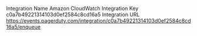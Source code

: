 
Integration Name
Amazon CloudWatch
Integration Key
c0a7b49221314103d0ef2584c8cd16a5
Integration URL
https://events.pagerduty.com/integration/c0a7b49221314103d0ef2584c8cd16a5/enqueue
